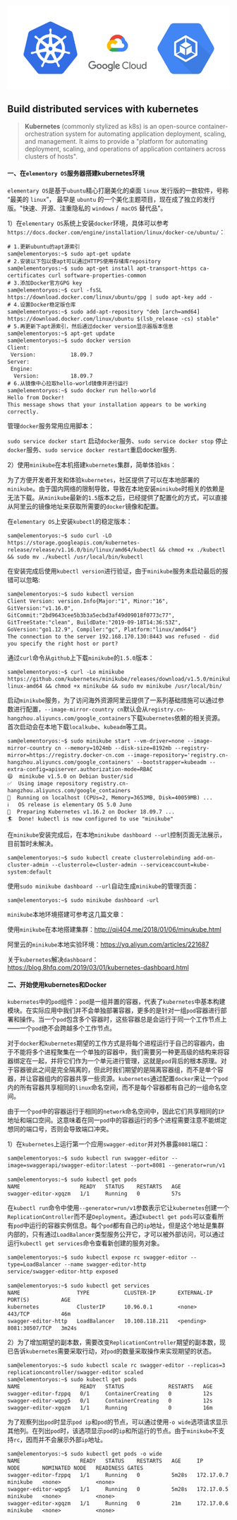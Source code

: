 ![kubernetes](https://raw.githubusercontent.com/SamMACode/springcloud/master/kubernetes/images/kubernetes_logo.png)

##  Build distributed services with kubernetes

>  **Kubernetes** (commonly  stylized as k8s) is an open-source container-orchestration system for  automating application deployment, scaling, and management.  It aims to provide a "platform for automating deployment, scaling, and operations of application  containers across clusters of hosts". 

####  一、在`elementory OS`服务器搭建kubernetes环境

`elementary OS`是基于`ubuntu`精心打磨美化的桌面 `linux` 发行版的一款软件，号称 “最美的 `linux`”， 最早是 `ubuntu` 的一个美化主题项目，现在成了独立的发行版。"快速、开源、注重隐私的 `windows` /` macOS` 替代品"。

1）在`elementary OS`系统上安装`docker`环境，具体可以参考` https://docs.docker.com/engine/installation/linux/docker-ce/ubuntu/`：

```shell
# 1.更新ubuntu的apt源索引
sam@elementoryos:~$ sudo apt-get update
# 2.安装以下包以使apt可以通过HTTPS使用存储库repository
sam@elementoryos:~$ sudo apt-get install apt-transport-https ca-certificates curl software-properties-common
# 3.添加Docker官方GPG key
sam@elementoryos:~$ curl -fsSL https://download.docker.com/linux/ubuntu/gpg | sudo apt-key add -
# 4.设置Docker稳定版仓库
sam@elementoryos:~$ sudo add-apt-repository "deb [arch=amd64] https://download.docker.com/linux/ubuntu $(lsb_release -cs) stable"
# 5.再更新下apt源索引，然后通过docker version显示器版本信息
sam@elementoryos:~$ apt-get update
sam@elementoryos:~$ sudo docker version
Client:
 Version:           18.09.7
Server:
 Engine:
  Version:          18.09.7   
# 6.从镜像中心拉取hello-world镜像并进行运行
sam@elementoryos:~$ sudo docker run hello-world
Hello from Docker!
This message shows that your installation appears to be working correctly.
```

管理`docker`服务常用应用脚本：

` sudo service docker start `  启动`docker`服务、` sudo service docker stop ` 停止`docker`服务、` sudo service docker restart `重启docker服务.



2）使用`minikube`在本机搭建`kubernetes`集群，简单体验`k8s`： 

为了方便开发者开发和体验`kubernetes`，社区提供了可以在本地部署的`minikube`。由于国内网络的限制导致，导致在本地安装`minikube`时相关的依赖是无法下载。从`minikube`最新的`1.5`版本之后，已经提供了配置化的方式，可以直接从阿里云的镜像地址来获取所需要的`docker`镜像和配置。

在`elementary OS`上安装`kubectl`的稳定版本：

```shell
sam@elementoryos:~$ sudo curl -LO https://storage.googleapis.com/kubernetes-release/release/v1.16.0/bin/linux/amd64/kubectl && chmod +x ./kubectl && sudo mv ./kubectl /usr/local/bin/kubectl
```

在安装完成后使用`kubectl version`进行验证，由于`minikube`服务未启动最后的报错可以忽略:

```shell
sam@elementoryos:~$ sudo kubectl version
Client Version: version.Info{Major:"1", Minor:"16", GitVersion:"v1.16.0", GitCommit:"2bd9643cee5b3b3a5ecbd3af49d09018f0773c77", GitTreeState:"clean", BuildDate:"2019-09-18T14:36:53Z", GoVersion:"go1.12.9", Compiler:"gc", Platform:"linux/amd64"}
The connection to the server 192.168.170.130:8443 was refused - did you specify the right host or port?
```

通过`curl`命令从`github`上下载`minikube`的`1.5.0`版本：

```shell
sam@elementoryos:~$ curl -Lo minikube https://github.com/kubernetes/minikube/releases/download/v1.5.0/minikube-linux-amd64 && chmod +x minikube && sudo mv minikube /usr/local/bin/
```

启动`minikube`服务，为了访问海外资源阿里云提供了一系列基础措施可以通过参数进行配置，`--image-mirror-country cn`默认会从`registry.cn-hangzhou.aliyuncs.com/google_containers`下载`kubernetes`依赖的相关资源。首次启动会在本地下载` localkube `、`kubeadm`等工具。

```shell
sam@elementoryos:~$ sudo minikube start --vm-driver=none --image-mirror-country cn --memory=1024mb --disk-size=8192mb --registry-mirror=https://registry.docker-cn.com --image-repository='registry.cn-hangzhou.aliyuncs.com/google_containers' --bootstrapper=kubeadm --extra-config=apiserver.authorization-mode=RBAC
😄  minikube v1.5.0 on Debian buster/sid
✅  Using image repository registry.cn-hangzhou.aliyuncs.com/google_containers
🤹  Running on localhost (CPUs=2, Memory=3653MB, Disk=40059MB) ...
ℹ️   OS release is elementary OS 5.0 Juno
🐳  Preparing Kubernetes v1.16.2 on Docker 18.09.7 ...
🏄  Done! kubectl is now configured to use "minikube"
```

在`minikube`安装完成后，在本地`minikube dashboard --url`控制页面无法展示，目前暂时未解决。

```shell
sam@elementoryos:~$ sudo kubectl create clusterrolebinding add-on-cluster-admin --clusterrole=cluster-admin --serviceaccount=kube-system:default
```

使用`sudo minikube dashboard --url`自动生成`minikube`的管理页面：

```
sam@elementoryos:~$ sudo minikube dashboard -url
```

`minikube`本地环境搭建可参考这几篇文章：

使用`minikube`在本地搭建集群：http://qii404.me/2018/01/06/minukube.html

阿里云的`minikube`本地实验环境：https://yq.aliyun.com/articles/221687

关于`kubernetes`解决`dashboard`：https://blog.8hfq.com/2019/03/01/kubernetes-dashboard.html

#### 二、开始使用kubernetes和Docker

`kubernetes`中的`pod`组件：`pod`是一组并置的容器，代表了`kubernetes`中基本构建模块。在实际应用中我们并不会单独部署容器，更多的是针对一组`pod`容器进行部署和操作。当一个`pod`包含多个容器时，这些容器总是会运行于同一个工作节点上——一个`pod`绝不会跨越多个工作节点。

对于`docker`和`kubernetes`期望的工作方式是将每个进程运行于自己的容器内，由于不能将多个进程聚集在一个单独的容器中，我们需要另一种更高级的结构来将容器绑定在一起，并将它们作为一个单元进行管理，这就是`pod`背后的根本原理。对于容器彼此之间是完全隔离的，但此时我们期望的是隔离容器组，而不是单个容器，并让容器组内的容器共享一些资源。`kubernetes`通过配置`docker`来让一个`pod`内的所有容器共享相同的`linux`命名空间，而不是每个容器都有自己的一组命名空间。

由于一个`pod`中的容器运行于相同的`network`命名空间中，因此它们共享相同的`IP`地址和端口空间。这意味着在同一`pod`中的容器运行的多个进程需要注意不能绑定想同的端口号，否则会导致端口冲突。

1）在`kubernetes`上运行第一个应用`swagger-editor`并对外暴露`8081`端口：

```shell
sam@elementoryos:~$ sudo kubectl run swagger-editor --image=swaggerapi/swagger-editor:latest --port=8081 --generator=run/v1

sam@elementoryos:~$ sudo kubectl get pods
NAME                   READY   STATUS    RESTARTS   AGE
swagger-editor-xgqzm   1/1     Running   0          57s
```

在`kubectl run`命令中使用`--generator=run/v1`参数表示它让`kubernetes`创建一个`ReplicationController`而不是`Deployment`。通过`kubectl get pods`可以查看所有`pod`中运行的容器实例信息。每个`pod`都有自己的`ip`地址，但是这个地址是集群内部的，只有通过`LoadBalancer`类型服务公开它，才可以被外部访问，可以通过运行`kubectl get services`命令查看新创建的服务对象。

```shell
sam@elementoryos:~$ sudo kubectl expose rc swagger-editor --type=LoadBalancer --name swagger-editor-http
service/swagger-editor-http exposed

sam@elementoryos:~$ sudo kubectl get services
NAME                  TYPE           CLUSTER-IP       EXTERNAL-IP   PORT(S)          AGE
kubernetes            ClusterIP      10.96.0.1        <none>        443/TCP          46m
swagger-editor-http   LoadBalancer   10.108.118.211   <pending>     8081:30507/TCP   3m24s
```

2）为了增加期望的副本数，需要改变`ReplicationController`期望的副本数，现已告诉`kubernetes`需要采取行动，对`pod`的数量采取操作来实现期望的状态。

```shell
sam@elementoryos:~$ sudo kubectl scale rc swagger-editor --replicas=3
replicationcontroller/swagger-editor scaled
sam@elementoryos:~$ sudo kubectl get pods
NAME                   READY   STATUS              RESTARTS   AGE
swagger-editor-fzppq   0/1     ContainerCreating   0          12s
swagger-editor-wqpg5   0/1     ContainerCreating   0          12s
swagger-editor-xgqzm   1/1     Running             0          16m
```

为了观察列出`pod`时显示`pod ip`和`pod`的节点，可以通过使用`-o wide`选项请求显示其他列。在列出`pod`时，该选项显示`pod`的`ip`和所运行的节点。由于`minikube`不支持`rc`，因而并不会展示外部`ip`地址。

```shell
sam@elementoryos:~$ sudo kubectl get pods -o wide
NAME                   READY   STATUS    RESTARTS   AGE     IP           NODE       NOMINATED NODE   READINESS GATES
swagger-editor-fzppq   1/1     Running   0          5m28s   172.17.0.7   minikube   <none>           <none>
swagger-editor-wqpg5   1/1     Running   0          5m28s   172.17.0.5   minikube   <none>           <none>
swagger-editor-xgqzm   1/1     Running   0          21m     172.17.0.6   minikube   <none>           <none>
```

